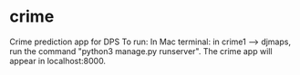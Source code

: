 # crime
Crime prediction app for DPS
To run: 
  In Mac terminal: 
    in crime1 --> djmaps, run the command "python3 manage.py runserver". The crime app will appear in localhost:8000.
